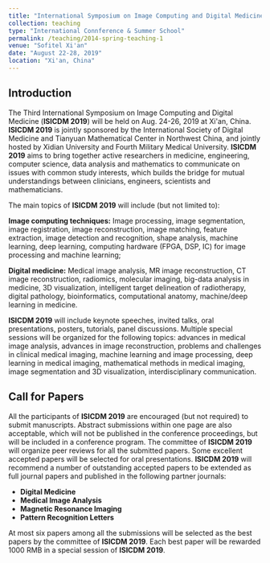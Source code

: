 ```yaml
---
title: "International Symposium on Image Computing and Digital Medicine 2019"
collection: teaching
type: "International Connference & Summer School"
permalink: /teaching/2014-spring-teaching-1
venue: "Sofitel Xi'an"
date: "August 22-28, 2019"
location: "Xi'an, China"
---
```


## Introduction

The Third International Symposium on Image Computing and Digital Medicine (**ISICDM 2019**) will be held on Aug. 24-26, 2019 at Xi'an, China. **ISICDM 2019** is jointly sponsored by the International Society of Digital Medicine and Tianyuan Mathematical Center in Northwest China, and jointly hosted by Xidian University and Fourth Military Medical University. **ISICDM 2019** aims to bring together active researchers in medicine, engineering, computer science, data analysis and mathematics to communicate on issues with common study interests, which builds the bridge for mutual understandings between clinicians, engineers, scientists and mathematicians.

The main topics of **ISICDM 2019** will include (but not limited to):

**Image computing techniques:** Image processing, image segmentation, image registration, image reconstruction, image matching, feature extraction, image detection and recognition, shape analysis, machine learning, deep learning, computing hardware (FPGA, DSP, IC) for image processing and machine learning;

**Digital medicine:** Medical image analysis, MR image reconstruction, CT image reconstruction, radiomics, molecular imaging, big-data analysis in medicine, 3D visualization, intelligent target delineation of radiotherapy, digital pathology, bioinformatics, computational anatomy, machine/deep learning in medicine.

**ISICDM 2019** will include keynote speeches, invited talks, oral presentations, posters, tutorials, panel discussions. Multiple special sessions will be organized for the following topics: advances in medical image analysis, advances in image reconstruction, problems and challenges in clinical medical imaging, machine learning and image processing, deep learning in medical imaging, mathematical methods in medical imaging, image segmentation and 3D visualization, interdisciplinary communication.

## Call for Papers

All the participants of **ISICDM 2019** are encouraged (but not required) to submit manuscripts. Abstract submissions within one page are also acceptable, which will not be published in the conference proceedings, but will be included in a conference program. The committee of **ISICDM 2019** will organize peer reviews for all the submitted papers. Some excellent accepted papers will be selected for oral presentations. **ISICDM 2019** will recommend a number of outstanding accepted papers to be extended as full journal papers and published in the following partner journals:

* **Digital Medicine**
* **Medical Image Analysis**
* **Magnetic Resonance Imaging**
* **Pattern Recognition Letters**

At most six papers among all the submissions will be selected as the best papers by the committee of **ISICDM 2019**. Each best paper will be rewarded 1000 RMB in a special session of **ISICDM 2019**.
